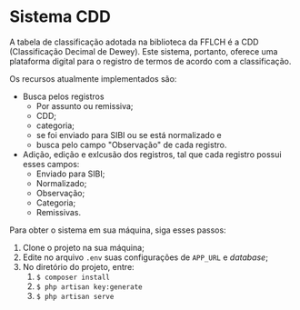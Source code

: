 # Sistema CDD

A tabela de classificação adotada na biblioteca da FFLCH é a CDD (Classificação Decimal de Dewey). Este sistema, portanto, oferece uma plataforma digital para o registro de termos de acordo com a classificação.

Os recursos atualmente implementados são:

- Busca pelos registros
  - Por assunto ou remissiva;
  - CDD;
  - categoria;
  - se foi enviado para SIBI ou se está normalizado e
  - busca pelo campo "Observação" de cada registro.
- Adição, edição e exlcusão dos registros, tal que cada registro possui esses campos:
  - Enviado para SIBI;
  - Normalizado;
  - Observação;
  - Categoria;
  - Remissivas.

Para obter o sistema em sua máquina, siga esses passos:

1. Clone o projeto na sua máquina;
2. Edite no arquivo ```.env```  suas configurações de ```APP_URL``` e *database*;
3. No diretório do projeto, entre:
   1.  ```$ composer install```
   2.  ```$ php artisan key:generate```
   3.  ```$ php artisan serve```
